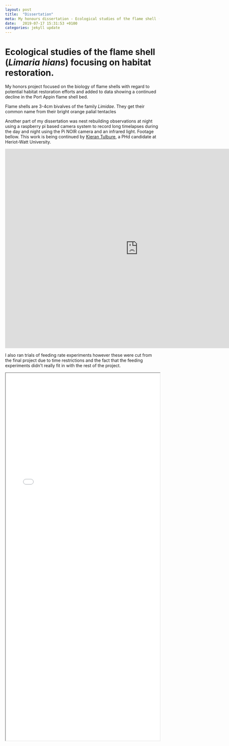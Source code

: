 ```yaml
---
layout: post
title:  "Dissertation"
meta: My honours dissertation - Ecological studies of the flame shell (<i>Limaria hians</i>) focusing on habitat restoration.
date:   2019-07-17 15:31:53 +0100
categories: jekyll update
---
```


<h1>Ecological studies of the flame shell (<i>Limaria hians</i>) focusing on habitat restoration.</h1>

My honors project focused on the biology of flame shells with regard to potential habitat restoration efforts and added to data showing a continued decline in the Port Appin flame shell bed. 

Flame shells are 3-4cm bivalves of the family _Limidae_. They get their common name from their  bright orange palial tentacles

Another part of my dissertation was nest rebuilding observations at night using a raspberry pi based camera system to record long timelapses during the day and night using the Pi NOIR camera and an infrared light. Footage bellow. This work is being continued by [Kieran Tulbure](https://www.hw.ac.uk/schools/energy-geoscience-infrastructure-society/research/iles/tulbure-kieran.htm), a PHd candidate at Heriot-Watt University.

<iframe width="867" height="651" src="https://www.youtube.com/embed/gOKh0IdMGN4" frameborder="0" allow="accelerometer; autoplay; encrypted-media; gyroscope; picture-in-picture" allowfullscreen></iframe>

I also ran trials of feeding rate experiments however these were cut from the final project due to time restrictions and the fact that the feeding experiments didn't really fit in with the rest of the project.

<iframe src="{{site.baseurl}}/documents/R-J Alexander - Ecological studies of the flame shell focusing on habitat restoration - App.pdf#zoom=100&view=FitH" width="100%" height="1200px" style="iframe {display:block;margin:auto;"></iframe>